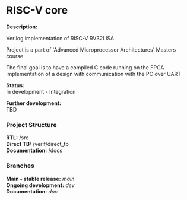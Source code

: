 # RISC-V core

**Description:**

Verilog implementation of RISC-V RV32I ISA

Project is a part of 'Advanced Microprocessor Architectures' Masters course

The final goal is to have a compiled C code running on the FPGA implementation of a design with communication with the PC over UART

**Status:**   
In development - Integration

**Further development:**  
TBD    
  
### **Project Structure**
**RTL:** /src  
**Direct TB:**  /verif/direct_tb  
**Documentation:**  /docs  

### **Branches**
**Main - stable release:** *main*  
**Ongoing development:** *dev*   
**Documentation:** *doc*  

